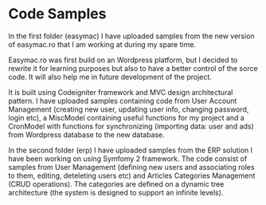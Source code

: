 Code Samples
============

In the first folder (easymac) I have uploaded samples from the new version of easymac.ro that I am working at during my spare time.

Easymac.ro was first build on an Wordpress platform, but I decided to rewrite it for learning purposes but also to have a better control of the sorce code. It will also help me in future development of the project.

It is built using Codeigniter framework and MVC design architectural pattern. I have uploaded samples containing code from User Account Management (creating new user, updating user info, changing password, login etc), a MiscModel containing useful functions for my project and a CronModel with functions for synchronizing (importing data: user and ads) from Wordpress database to the new database.

In the second folder (erp) I have uploaded samples from the ERP solution I have been working on using Symfomy 2 framework. The code consist of samples from User Management (defining new users and associating roles to them, editing, deteleting users etc) and Articles Categories Management (CRUD operations). The categories are defined on a dynamic tree architecture (the system is designed to support an infinite levels).

